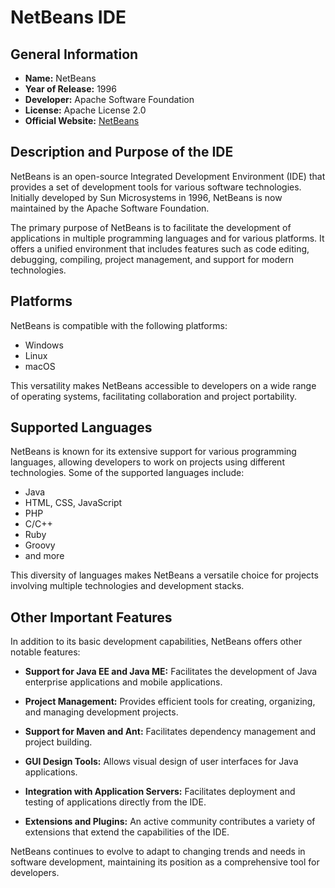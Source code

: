 # NetBeans IDE

## General Information

- **Name:** NetBeans
- **Year of Release:** 1996
- **Developer:** Apache Software Foundation
- **License:** Apache License 2.0
- **Official Website:** [NetBeans](https://netbeans.apache.org/)

## Description and Purpose of the IDE

NetBeans is an open-source Integrated Development Environment (IDE) that provides a set of development tools for various software technologies. Initially developed by Sun Microsystems in 1996, NetBeans is now maintained by the Apache Software Foundation.

The primary purpose of NetBeans is to facilitate the development of applications in multiple programming languages and for various platforms. It offers a unified environment that includes features such as code editing, debugging, compiling, project management, and support for modern technologies.

## Platforms

NetBeans is compatible with the following platforms:

- Windows
- Linux
- macOS

This versatility makes NetBeans accessible to developers on a wide range of operating systems, facilitating collaboration and project portability.

## Supported Languages

NetBeans is known for its extensive support for various programming languages, allowing developers to work on projects using different technologies. Some of the supported languages include:

- Java
- HTML, CSS, JavaScript
- PHP
- C/C++
- Ruby
- Groovy
- and more

This diversity of languages makes NetBeans a versatile choice for projects involving multiple technologies and development stacks.

## Other Important Features

In addition to its basic development capabilities, NetBeans offers other notable features:

- **Support for Java EE and Java ME:** Facilitates the development of Java enterprise applications and mobile applications.

- **Project Management:** Provides efficient tools for creating, organizing, and managing development projects.

- **Support for Maven and Ant:** Facilitates dependency management and project building.

- **GUI Design Tools:** Allows visual design of user interfaces for Java applications.

- **Integration with Application Servers:** Facilitates deployment and testing of applications directly from the IDE.

- **Extensions and Plugins:** An active community contributes a variety of extensions that extend the capabilities of the IDE.

NetBeans continues to evolve to adapt to changing trends and needs in software development, maintaining its position as a comprehensive tool for developers.

